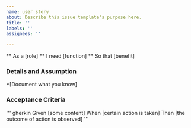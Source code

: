 ```yaml
---
name: user story
about: Describe this issue template's purpose here.
title: ''
labels: ''
assignees: ''

---
```


** As a [role]
** I need [function]
** So that [benefit]

### Details and Assumption
*[Document what you know]

### Acceptance Criteria
''' gherkin
Given [some content]
When [certain action is taken]
Then [the outcome of action is observed]
'''
